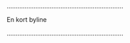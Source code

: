 .................................................................

En kort byline

.................................................................
